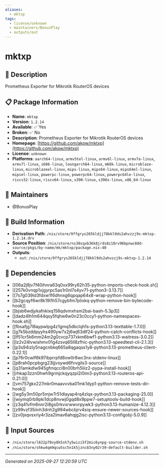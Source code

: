 ```yaml
---
aliases:
  - mktxp
tags:
  - license/unknown
  - maintainers/BonusPlay
  - outputs/out
---
```


# mktxp

## 📝 Description

Prometheus Exporter for Mikrotik RouterOS devices

## 📋 Package Information

- **Name**: `mktxp`
- **Version**: `1.2.14`
- **Available**: ✅ Yes
- **Broken**: ✅ No
- **Description**: Prometheus Exporter for Mikrotik RouterOS devices
- **Homepage**: [https://github.com/akpw/mktxp](https://github.com/akpw/mktxp)
- **License**: `unknown`
- **Platforms**: `aarch64-linux`, `armv5tel-linux`, `armv6l-linux`, `armv7a-linux`, `armv7l-linux`, `i686-linux`, `loongarch64-linux`, `m68k-linux`, `microblaze-linux`, `microblazeel-linux`, `mips-linux`, `mips64-linux`, `mips64el-linux`, `mipsel-linux`, `powerpc-linux`, `powerpc64-linux`, `powerpc64le-linux`, `riscv32-linux`, `riscv64-linux`, `s390-linux`, `s390x-linux`, `x86_64-linux`
## 👥 Maintainers

- @BonusPlay


## 🔧 Build Information

- **Derivation Path**: `/nix/store/9ffgrys265kldjj78kkl9ds2ahvzzj9s-mktxp-1.2.14.drv`
- **Source Position**: `/nix/store/ns30sqxb36k8jrds8z18rv96bpnwc60d-source/pkgs/by-name/mk/mktxp/package.nix:40`
- **Outputs**:
  - `out`:  `/nix/store/9ffgrys265kldjj78kkl9ds2ahvzzj9s-mktxp-1.2.14`

## 🔗 Dependencies

- [[06a2j9jv7f40ihnra63q0xx99ry62h35-python-imports-check-hook.sh]]
- [[257k0vnqp1xjgyrpc5as1r0nl7s4yv71-python3-3.13.7]]
- [[7s7g039id3fdxw1f6dhnxg6qpqap64x8-wrap-python-hook]]
- [[b2gcqyf6wr8k19l1h57cgybfm7plixkq-python-remove-bin-bytecode-hook]]
- [[bjsb6wdjykafnkixq156qdvmxhsm2bai-bash-5.3p3]]
- [[dadz4lh1m644qsy5fqhw6w0n23c0ccy1-python-namespaces-hook.sh]]
- [[fbsafjg7l8aypwlpg4z1gmq5dbclqh1s-python3.13-texttable-1.7.0]]
- [[g7k5bzddpyyhs490yw7x2j6wj63dlf24-python-catch-conflicts-hook]]
- [[lf51cr5k6mm24m2g0cvcp737xkm6bwf1-python3.13-waitress-3.0.2]]
- [[lz2v24lvwishmv01g4zsvq65ll8zfhic-python3.13-speedtest-cli-2.1.3]]
- [[p3s94izly5nagcnbkq665a8qgaqss1y8-python3.13-prometheus-client-0.22.1]]
- [[p76r0cwlf6k97ibprrpfd8xw0r8wc3nx-stdenv-linux]]
- [[p8rah0pcpbgrg23ljjvsywd6fvvgils3-source]]
- [[q31amkdlw945gfmqcci8n00brh5liiz2-pypa-install-hook]]
- [[rhkap3zzn0hwh9grmjckqyqzpi2i0im3-python3.13-routeros-api-0.21.0]]
- [[vm757gkx227mkr0maavvvba01mk1dyp1-python-remove-tests-dir-hook]]
- [[wg5y3m50pr5mjw7r51dlayap4rq4zlqx-python3.13-packaging-25.0]]
- [[wiymq0rb9pki1dcp8nvwj0gqd8x9ppw7-setuptools-build-hook]]
- [[z3q41vfm6nnr2i8gs0rkvxrwwvrpywk3-python3.13-humanize-4.12.3]]
- [[z99vzf35iinh3dnh2g994wbcbjrv4siq-ensure-newer-sources-hook]]
- [[zv0jxqvsxriy4r3za2lmav6ahqjg2isc-python3.13-configobj-5.0.9]]

## 📁 Input Sources

- `/nix/store/l622p70vy8k5sh7y5wizi5f2mic6ynpg-source-stdenv.sh`
- `/nix/store/shkw4qm9qcw5sc5n1k5jznc83ny02r39-default-builder.sh`

---
*Generated on 2025-09-27 12:20:59 UTC*
